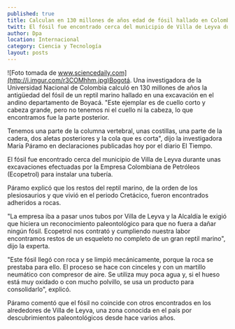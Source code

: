 ```yaml
---
published: true
title: Calculan en 130 millones de años edad de fósil hallado en Colombia
twitt: El fósil fue encontrado cerca del municipio de Villa de Leyva durante unas excavaciones efectuadas por la Empresa Colombiana de Petróleos (Ecopetrol) para instalar una tubería.
author: Dpa
location: Internacional
category: Ciencia y Tecnología
layout: posts
---
```


![Foto tomada de www.sciencedaily.com](http://i.imgur.com/r3COMhhm.jpg)Bogotá. Una investigadora de la Universidad Nacional de Colombia calculó en 130 millones de años la antigüedad del fósil de un reptil marino hallado en una excavación en el andino departamento de Boyacá.
"Este ejemplar es de cuello corto y cabeza grande, pero no tenemos ni el cuello ni la cabeza, lo que encontramos fue la parte posterior.

Tenemos una parte de la columna vertebral, unas costillas, una parte de la cadera, dos aletas posteriores y la cola que es corta", dijo la investigadora María Páramo en declaraciones publicadas hoy por el diario El Tiempo.

El fósil fue encontrado cerca del municipio de Villa de Leyva durante unas excavaciones efectuadas por la Empresa Colombiana de Petróleos (Ecopetrol) para instalar una tubería.

Páramo explicó que los restos del reptil marino, de la orden de los plesiosaurios y que vivió en el periodo Cretácico, fueron encontrados adheridos a rocas.

"La empresa iba a pasar unos tubos por Villa de Leyva y la Alcaldía le exigió que hiciera un reconocimiento paleontológico para que no fuera a dañar ningún fósil. Ecopetrol nos contrató y cumpliendo nuestra labor encontramos restos de un esqueleto no completo de un gran reptil marino", dijo la experta.

"Este fósil llegó con roca y se limpió mecánicamente, porque la roca se prestaba para ello. El proceso se hace con cinceles y con un martillo neumático con compresor de aire. Se utiliza muy poca agua y, si el hueso está muy oxidado o con mucho polvillo, se usa un producto para consolidarlo", explicó.

Páramo comentó que el fósil no coincide con otros encontrados en los alrededores de Villa de Leyva, una zona conocida en el país por descubrimientos paleontológicos desde hace varios años.
